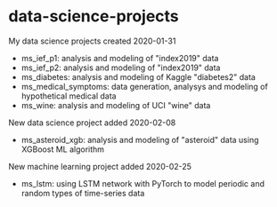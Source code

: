 # data-science-projects
My data science projects created 2020-01-31
- ms_ief_p1: analysis and modeling of "index2019" data
- ms_ief_p2: analysis and modeling of "index2019" data
- ms_diabetes: analysis and modeling of Kaggle "diabetes2" data
- ms_medical_symptoms: data generation, analysys and modeling of hypothetical medical data
- ms_wine: analysis and modeling of UCI "wine" data

New data science project added 2020-02-08
- ms_asteroid_xgb: analysis and modeling of "asteroid" data using XGBoost ML algorithm

New machine learning project added 2020-02-25
- ms_lstm: using LSTM network with PyTorch to model periodic and random types of time-series data
